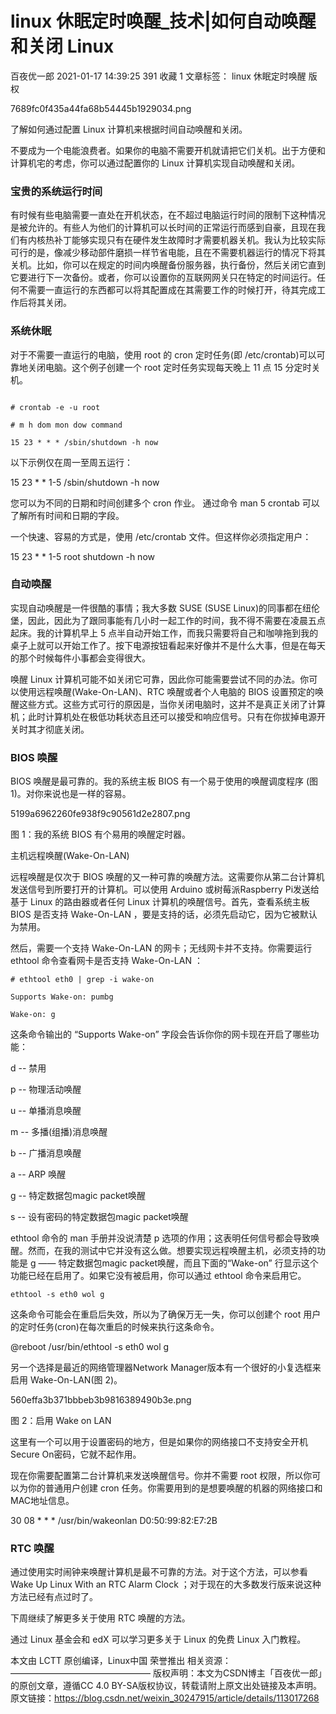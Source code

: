 # linux 休眠定时唤醒_技术|如何自动唤醒和关闭 Linux
百夜优一郎 2021-01-17 14:39:25 391 收藏 1
文章标签： linux 休眠定时唤醒
版权

7689fc0f435a44fa68b54445b1929034.png

了解如何通过配置 Linux 计算机来根据时间自动唤醒和关闭。

不要成为一个电能浪费者。如果你的电脑不需要开机就请把它们关机。出于方便和计算机宅的考虑，你可以通过配置你的 Linux 计算机实现自动唤醒和关闭。

### 宝贵的系统运行时间

有时候有些电脑需要一直处在开机状态，在不超过电脑运行时间的限制下这种情况是被允许的。有些人为他们的计算机可以长时间的正常运行而感到自豪，且现在我们有内核热补丁能够实现只有在硬件发生故障时才需要机器关机。我认为比较实际可行的是，像减少移动部件磨损一样节省电能，且在不需要机器运行的情况下将其关机。比如，你可以在规定的时间内唤醒备份服务器，执行备份，然后关闭它直到它要进行下一次备份。或者，你可以设置你的互联网网关只在特定的时间运行。任何不需要一直运行的东西都可以将其配置成在其需要工作的时候打开，待其完成工作后将其关闭。

### 系统休眠

对于不需要一直运行的电脑，使用 root 的 cron 定时任务(即 /etc/crontab)可以可靠地关闭电脑。这个例子创建一个 root 定时任务实现每天晚上 11 点 15 分定时关机。

```

# crontab -e -u root

# m h dom mon dow command

15 23 * * * /sbin/shutdown -h now
```
以下示例仅在周一至周五运行：

15 23 * * 1-5 /sbin/shutdown -h now

您可以为不同的日期和时间创建多个 cron 作业。 通过命令 man 5 crontab 可以了解所有时间和日期的字段。

一个快速、容易的方式是，使用 /etc/crontab 文件。但这样你必须指定用户：

15 23 * * 1-5 root shutdown -h now

### 自动唤醒

实现自动唤醒是一件很酷的事情；我大多数 SUSE (SUSE Linux)的同事都在纽伦堡，因此，因此为了跟同事能有几小时一起工作的时间，我不得不需要在凌晨五点起床。我的计算机早上 5 点半自动开始工作，而我只需要将自己和咖啡拖到我的桌子上就可以开始工作了。按下电源按钮看起来好像并不是什么大事，但是在每天的那个时候每件小事都会变得很大。

唤醒 Linux 计算机可能不如关闭它可靠，因此你可能需要尝试不同的办法。你可以使用远程唤醒(Wake-On-LAN)、RTC 唤醒或者个人电脑的 BIOS 设置预定的唤醒这些方式。这些方式可行的原因是，当你关闭电脑时，这并不是真正关闭了计算机；此时计算机处在极低功耗状态且还可以接受和响应信号。只有在你拔掉电源开关时其才彻底关闭。

### BIOS 唤醒

BIOS 唤醒是最可靠的。我的系统主板 BIOS 有一个易于使用的唤醒调度程序 (图 1)。对你来说也是一样的容易。

5199a6962260fe938f9c90561d2e2807.png

图 1：我的系统 BIOS 有个易用的唤醒定时器。

主机远程唤醒(Wake-On-LAN)

远程唤醒是仅次于 BIOS 唤醒的又一种可靠的唤醒方法。这需要你从第二台计算机发送信号到所要打开的计算机。可以使用 Arduino 或树莓派Raspberry Pi发送给基于 Linux 的路由器或者任何 Linux 计算机的唤醒信号。首先，查看系统主板 BIOS 是否支持 Wake-On-LAN ，要是支持的话，必须先启动它，因为它被默认为禁用。

然后，需要一个支持 Wake-On-LAN 的网卡；无线网卡并不支持。你需要运行 ethtool 命令查看网卡是否支持 Wake-On-LAN ：

```
# ethtool eth0 | grep -i wake-on

Supports Wake-on: pumbg

Wake-on: g
```



这条命令输出的 “Supports Wake-on” 字段会告诉你你的网卡现在开启了哪些功能：

d -- 禁用

p -- 物理活动唤醒

u -- 单播消息唤醒

m -- 多播(组播)消息唤醒

b -- 广播消息唤醒

a -- ARP 唤醒

g -- 特定数据包magic packet唤醒

s -- 设有密码的特定数据包magic packet唤醒

ethtool 命令的 man 手册并没说清楚 p 选项的作用；这表明任何信号都会导致唤醒。然而，在我的测试中它并没有这么做。想要实现远程唤醒主机，必须支持的功能是 g —— 特定数据包magic packet唤醒，而且下面的“Wake-on” 行显示这个功能已经在启用了。如果它没有被启用，你可以通过 ethtool 命令来启用它。

```
ethtool -s eth0 wol g
```



这条命令可能会在重启后失效，所以为了确保万无一失，你可以创建个 root 用户的定时任务(cron)在每次重启的时候来执行这条命令。

@reboot /usr/bin/ethtool -s eth0 wol g

另一个选择是最近的网络管理器Network Manager版本有一个很好的小复选框来启用 Wake-On-LAN(图 2)。

560effa3b371bbbeb3b9816389490b3e.png

图 2：启用 Wake on LAN

这里有一个可以用于设置密码的地方，但是如果你的网络接口不支持安全开机Secure On密码，它就不起作用。

现在你需要配置第二台计算机来发送唤醒信号。你并不需要 root 权限，所以你可以为你的普通用户创建 cron 任务。你需要用到的是想要唤醒的机器的网络接口和MAC地址信息。

30 08 * * * /usr/bin/wakeonlan D0:50:99:82:E7:2B

### RTC 唤醒

通过使用实时闹钟来唤醒计算机是最不可靠的方法。对于这个方法，可以参看 Wake Up Linux With an RTC Alarm Clock ；对于现在的大多数发行版来说这种方法已经有点过时了。

下周继续了解更多关于使用 RTC 唤醒的方法。

通过 Linux 基金会和 edX 可以学习更多关于 Linux 的免费 Linux 入门教程。

本文由 LCTT 原创编译，Linux中国 荣誉推出
相关资源：
————————————————
版权声明：本文为CSDN博主「百夜优一郎」的原创文章，遵循CC 4.0 BY-SA版权协议，转载请附上原文出处链接及本声明。
原文链接：https://blog.csdn.net/weixin_30247915/article/details/113017268